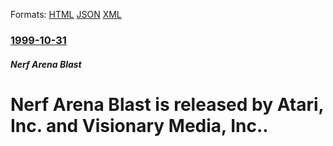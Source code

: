 
Formats: [HTML](/news/1999/10/31/nerf-arena-blast-is-released-by-atari-inc-and-visionary-media-inc.html)  [JSON](/news/1999/10/31/nerf-arena-blast-is-released-by-atari-inc-and-visionary-media-inc.json)  [XML](/news/1999/10/31/nerf-arena-blast-is-released-by-atari-inc-and-visionary-media-inc.xml)  

### [1999-10-31](/news/1999/10/31/index.md)

##### Nerf Arena Blast
#  Nerf Arena Blast is released by Atari, Inc. and Visionary Media, Inc..



